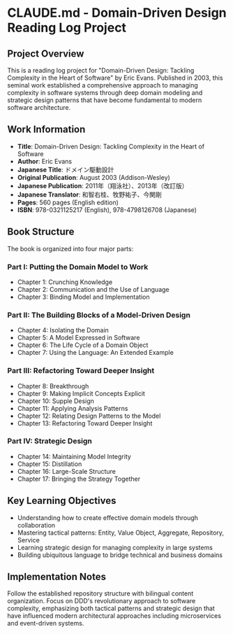 # CLAUDE.md - Domain-Driven Design Reading Log Project

## Project Overview
This is a reading log project for "Domain-Driven Design: Tackling Complexity in the Heart of Software" by Eric Evans. Published in 2003, this seminal work established a comprehensive approach to managing complexity in software systems through deep domain modeling and strategic design patterns that have become fundamental to modern software architecture.

## Work Information
- **Title**: Domain-Driven Design: Tackling Complexity in the Heart of Software
- **Author**: Eric Evans
- **Japanese Title**: ドメイン駆動設計
- **Original Publication**: August 2003 (Addison-Wesley)
- **Japanese Publication**: 2011年（翔泳社）、2013年（改訂版）
- **Japanese Translator**: 和智右桂、牧野祐子、今関剛
- **Pages**: 560 pages (English edition)
- **ISBN**: 978-0321125217 (English), 978-4798126708 (Japanese)

## Book Structure
The book is organized into four major parts:

### Part I: Putting the Domain Model to Work
- Chapter 1: Crunching Knowledge
- Chapter 2: Communication and the Use of Language
- Chapter 3: Binding Model and Implementation

### Part II: The Building Blocks of a Model-Driven Design
- Chapter 4: Isolating the Domain
- Chapter 5: A Model Expressed in Software
- Chapter 6: The Life Cycle of a Domain Object
- Chapter 7: Using the Language: An Extended Example

### Part III: Refactoring Toward Deeper Insight
- Chapter 8: Breakthrough
- Chapter 9: Making Implicit Concepts Explicit
- Chapter 10: Supple Design
- Chapter 11: Applying Analysis Patterns
- Chapter 12: Relating Design Patterns to the Model
- Chapter 13: Refactoring Toward Deeper Insight

### Part IV: Strategic Design
- Chapter 14: Maintaining Model Integrity
- Chapter 15: Distillation
- Chapter 16: Large-Scale Structure
- Chapter 17: Bringing the Strategy Together

## Key Learning Objectives
- Understanding how to create effective domain models through collaboration
- Mastering tactical patterns: Entity, Value Object, Aggregate, Repository, Service
- Learning strategic design for managing complexity in large systems
- Building ubiquitous language to bridge technical and business domains

## Implementation Notes
Follow the established repository structure with bilingual content organization. Focus on DDD's revolutionary approach to software complexity, emphasizing both tactical patterns and strategic design that have influenced modern architectural approaches including microservices and event-driven systems.